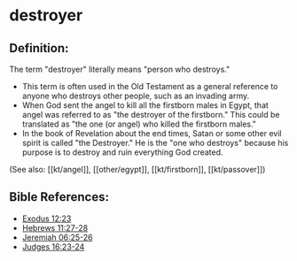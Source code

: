 # destroyer #

## Definition: ##

The term "destroyer" literally means "person who destroys."

* This term is often used in the Old Testament as a general reference to anyone who destroys other people, such as an invading army.
* When God sent the angel to kill all the firstborn males in Egypt, that angel was referred to as "the destroyer of the firstborn." This could be translated as "the one (or angel) who killed the firstborn males."
* In the book of Revelation about the end times, Satan or some other evil spirit is called "the Destroyer." He is the "one who destroys" because his purpose is to destroy and ruin everything God created.

(See also: [[kt/angel]], [[other/egypt]], [[kt/firstborn]], [[kt/passover]])

## Bible References: ##

* [Exodus 12:23](en/tn/exo/help/12/23)
* [Hebrews 11:27-28](en/tn/heb/help/11/27)
* [Jeremiah 06:25-26](en/tn/jer/help/06/25)
* [Judges 16:23-24](en/tn/jdg/help/16/23)